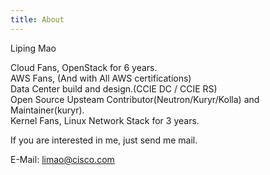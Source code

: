 ```yaml
---
title: About
---
```


Liping Mao

Cloud Fans, OpenStack for 6 years.  
AWS Fans, (And with All AWS certifications)  
Data Center build and design.(CCIE DC / CCIE RS)  
Open Source Upsteam Contributor(Neutron/Kuryr/Kolla) and  Maintainer(kuryr).  
Kernel Fans, Linux Network Stack for 3 years.  

If you are interested in me, just send me mail.

E-Mail: limao@cisco.com
